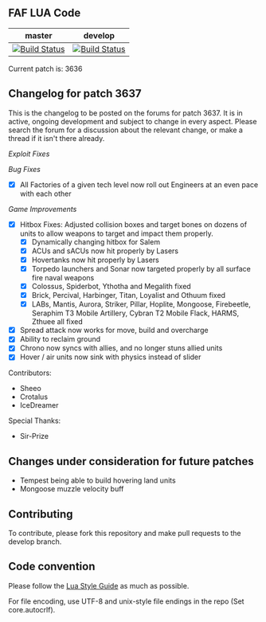 FAF LUA Code
------------
master|develop
 ------------ | -------------
[![Build Status](https://travis-ci.org/FAForever/fa.svg?branch=master)](https://travis-ci.org/FAForever/fa) | [![Build Status](https://travis-ci.org/FAForever/fa.svg?branch=develop)](https://travis-ci.org/FAForever/fa)

Current patch is: 3636

Changelog for patch 3637
------------------------
This is the changelog to be posted on the forums for patch 3637. It is in active, ongoing development
and subject to change in every aspect. Please search the forum for a discussion about the relevant
change, or make a thread if it isn't there already.

*Exploit Fixes*

*Bug Fixes*
- [X] All Factories of a given tech level now roll out Engineers at an even pace with each other

*Game Improvements*
- [X] Hitbox Fixes: Adjusted collision boxes and target bones on dozens of units to allow weapons to target and impact them properly.
    - [X] Dynamically changing hitbox for Salem
    - [X] ACUs and sACUs now hit properly by Lasers
    - [X] Hovertanks now hit properly by Lasers
    - [X] Torpedo launchers and Sonar now targeted properly by all surface fire naval weapons
    - [X] Colossus, Spiderbot, Ythotha and Megalith fixed
    - [X] Brick, Percival, Harbinger, Titan, Loyalist and Othuum fixed
    - [X] LABs, Mantis, Aurora, Striker, Pillar, Hoplite, Mongoose, Firebeetle, Seraphim T3 Mobile Artillery, Cybran T2 Mobile Flack, HARMS, Zthuee all fixed
- [X] Spread attack now works for move, build and overcharge
- [X] Ability to reclaim ground
- [X] Chrono now syncs with allies, and no longer stuns allied units
- [X] Hover / air units now sink with physics instead of slider

Contributors:
 - Sheeo
 - Crotalus
 - IceDreamer
 
Special Thanks:
 - Sir-Prize
 
Changes under consideration for future patches
----------------------------------------------

- Tempest being able to build hovering land units
- Mongoose muzzle velocity buff 

Contributing
------------

To contribute, please fork this repository and make pull requests to the
develop branch.

Code convention
---------------

Please follow the [Lua Style Guide](http://lua-users.org/wiki/LuaStyleGuide) as
much as possible.

For file encoding, use UTF-8 and unix-style file endings in the repo (Set
core.autocrlf).
